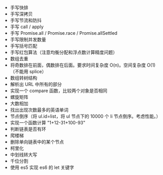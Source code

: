 - 手写快排
- 手写深拷贝
- 手写节流和防抖
- 手写 call / apply
- 手写 Promise.all / Promise.race / Promise.allSettled
- 手写限制并发数量
- 手写括号匹配
- 手写红包算法（注意均衡分配和浮点数计算精度问题）
- 数组去重
- 将奇数排在前面，偶数排在后面。要求时间复杂度 O(n)。空间复杂度 O(1)（不能用 splice）
- 数组转树结构
- 解析出 URL 中所有的部分
- 实现一个 compare 函数，比较两个对象是否相同
- 螺旋矩阵
- 大数相加
- 找出出现次数最多的英语单词
- 节点倒序（将 ul.id=list，将 ul 节点下的 10000 个 li 节点倒序。考虑性能。）
- 实现一个函数计算 "1+12-31+100-93"
- 判断链表是否有环
- 爬楼梯
- 删除单向链表中的某个节点
- 柯里化
- 中划线转大写
- 千位分割
- 使用 es5 实现 es6 的 let 关键字
